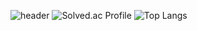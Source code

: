 ![header](https://capsule-render.vercel.app/api?type=waving&color=auto&height=300&section=header&text=HeHelee%20&fontSize=90)
![Solved.ac Profile](http://mazassumnida.wtf/api/generate_badge?boj=selly3109)
![Top Langs](https://github-readme-stats.vercel.app/api/top-langs/?username=HeHelee&layout=compact&theme=Demo)
